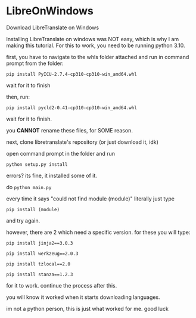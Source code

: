 # LibreOnWindows
Download LibreTranslate on Windows

Installing LibreTranslate on windows was NOT easy, which is why I am making this tutorial. For this to work, you need to be running python 3.10.


first, you have to navigate to the whls folder attached and run in command prompt from the folder:

`pip install PyICU-2.7.4-cp310-cp310-win_amd64.whl`

wait for it to finish

then, run: 

`pip install pycld2-0.41-cp310-cp310-win_amd64.whl`

wait for it to finish.

you **CANNOT** rename these files, for SOME reason.

next, clone libretranslate's repository (or just download it, idk)

open command prompt in the folder and run

`python setup.py install`

errors? its fine, it installed some of it.

do `python main.py`

every time it says "could not find module (module)" literally just type

`pip install (module)`

and try again.

however, there are 2 which need a specific version. for these you will type:

`pip install jinja2==3.0.3`

`pip install werkzeug==2.0.3`

`pip install tzlocal==2.0`

`pip install stanza==1.2.3`

for it to work. continue the process after this.

you will know it worked when it starts downloading languages.

im not a python person, this is just what worked for me. good luck
